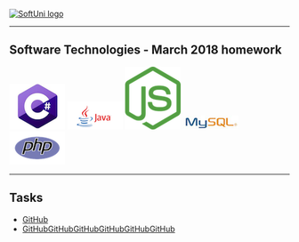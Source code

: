 <a href="https://softuni.bg" rel="Courses">  ![SoftUni logo][logo] <a/>

[logo]: http://innovationstarterbox.bg/wp-content/uploads/2016/05/Softuni_logo_trasparent.png "SoftUni Logo"

---

## <b>Software Technologies - March 2018 homework</b>
<img src="img/cSharp.png"/>
<img src="img/java.png"/>
<img src="img/js.png"/>
<img src="img/mysql.jpg"/>
<img src="img/php.png"/>


---
## <b>Tasks</b>
- [GitHub](https://github.com/peyopeev0206/SoftUni/tree/master/Software%20Technologies/GitHub)
- [GitHubGitHubGitHubGitHubGitHubGitHub](https://github.com/peyopeev0206/SoftUni/tree/master/Software%20Technologies/GitHub)
